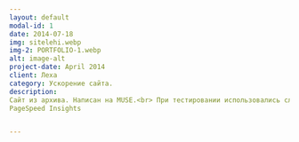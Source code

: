 ```yaml
---
layout: default
modal-id: 1
date: 2014-07-18
img: sitelehi.webp
img-2: PORTFOLIO-1.webp
alt: image-alt
project-date: April 2014
client: Леха
category: Ускорение сайта.
description:
Сайт из архива. Написан на MUSE.<br> При тестировании использовались следующие ресурсы:<br> 1.Сайт Gtmetrix<br> 2.Сайт Webpagetest<br> 3.Сайт 
PageSpeed Insights


---
```

